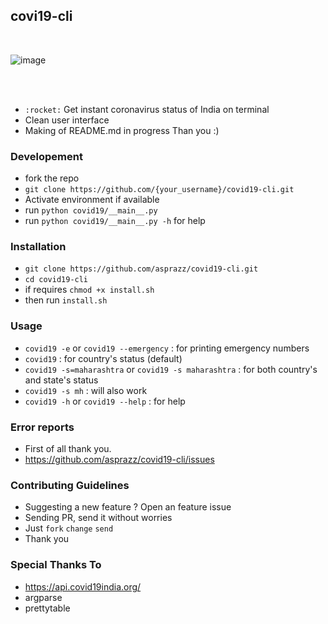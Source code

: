 ## covi19-cli
<br/>

![image](https://github.com/asprazz/covid19-cli/blob/master/screenshots/screenshot1.png)

<br/>
<br/>

- `:rocket:` Get instant coronavirus status of India on terminal
- Clean user interface
- Making of README.md in progress Than you :)

### Developement
- fork the repo
- `git clone https://github.com/{your_username}/covid19-cli.git`
- Activate environment if available
- run `python covid19/__main__.py`
- run `python covid19/__main__.py -h` for help

### Installation
- `git clone https://github.com/asprazz/covid19-cli.git`
- `cd covid19-cli`
- if requires `chmod +x install.sh`
- then run `install.sh`

### Usage
- `covid19 -e` or `covid19 --emergency` : for printing emergency numbers
- `covid19` : for country's status (default)
- `covid19 -s=maharashtra` or `covid19 -s maharashtra` : for both country's and state's status
- `covid19 -s mh` : will also work
- `covid19 -h` or `covid19 --help` : for help


### Error reports
- First of all thank you.
- https://github.com/asprazz/covid19-cli/issues

### Contributing Guidelines
- Suggesting a new feature ? Open an feature issue
- Sending PR, send it without worries
- Just `fork` `change` `send`
- Thank you

### Special Thanks To
- https://api.covid19india.org/
- argparse
- prettytable